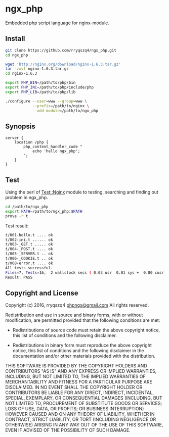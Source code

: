 ngx_php
======
Embedded php script language for nginx-module.

Install
-------
```sh
git clone https://github.com/rryqszq4/ngx_php.git
cd ngx_php

wget 'http://nginx.org/download/nginx-1.6.3.tar.gz'
tar -zxvf nginx-1.6.3.tar.gz
cd nginx-1.6.3

export PHP_BIN=/path/to/php/bin
export PHP_INC=/path/to/php/include/php
export PHP_LIB=/path/to/php/lib

./configure --user=www --group=www \
			--prefix=/path/to/nginx \
			--add-module=/path/to/ngx_php
```

Synopsis
--------
```nginx
server {
	location /php {
		php_content_handler_code "
			echo 'hello ngx_php';
		";
	}
}
```

Test
----
Using the perl of [Test::Nginx](https://github.com/openresty/test-nginx) module to testing, searching and finding out problem in ngx_php. 

```sh
cd /path/to/ngx_php
export PATH=/path/to/ngx_php:$PATH
prove -r t
```
Test result:

```sh
t/001-hello.t .... ok   
t/002-ini.t ...... ok   
t/003-_GET.t ..... ok   
t/004-_POST.t .... ok   
t/005-_SERVER.t .. ok   
t/006-_COOKIE.t .. ok   
t/008-error.t .... ok   
All tests successful.
Files=7, Tests=16,  2 wallclock secs ( 0.03 usr  0.01 sys +  0.80 cusr  0.24 csys =  1.08 CPU)
Result: PASS
```

Copyright and License
---------------------
Copyright (c) 2016, rryqszq4 <phpngx@gmail.com>
All rights reserved.

Redistribution and use in source and binary forms, with or without
modification, are permitted provided that the following conditions are met:

* Redistributions of source code must retain the above copyright notice, this
  list of conditions and the following disclaimer.

* Redistributions in binary form must reproduce the above copyright notice,
  this list of conditions and the following disclaimer in the documentation
  and/or other materials provided with the distribution.

THIS SOFTWARE IS PROVIDED BY THE COPYRIGHT HOLDERS AND CONTRIBUTORS "AS IS"
AND ANY EXPRESS OR IMPLIED WARRANTIES, INCLUDING, BUT NOT LIMITED TO, THE
IMPLIED WARRANTIES OF MERCHANTABILITY AND FITNESS FOR A PARTICULAR PURPOSE ARE
DISCLAIMED. IN NO EVENT SHALL THE COPYRIGHT HOLDER OR CONTRIBUTORS BE LIABLE
FOR ANY DIRECT, INDIRECT, INCIDENTAL, SPECIAL, EXEMPLARY, OR CONSEQUENTIAL
DAMAGES (INCLUDING, BUT NOT LIMITED TO, PROCUREMENT OF SUBSTITUTE GOODS OR
SERVICES; LOSS OF USE, DATA, OR PROFITS; OR BUSINESS INTERRUPTION) HOWEVER
CAUSED AND ON ANY THEORY OF LIABILITY, WHETHER IN CONTRACT, STRICT LIABILITY,
OR TORT (INCLUDING NEGLIGENCE OR OTHERWISE) ARISING IN ANY WAY OUT OF THE USE
OF THIS SOFTWARE, EVEN IF ADVISED OF THE POSSIBILITY OF SUCH DAMAGE.
